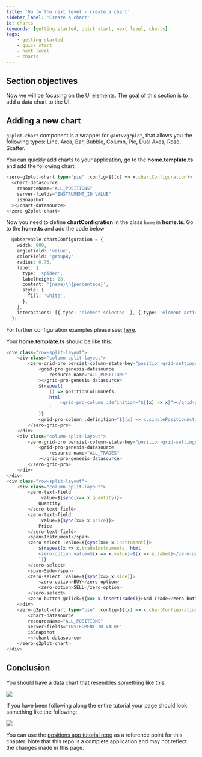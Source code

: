 ```yaml
---
title: 'Go to the next level - create a chart'
sidebar_label: 'Create a chart'
id: charts
keywords: [getting started, quick start, next level, charts]
tags:
    - getting started
    - quick start
    - next level
    - charts
---
```


## Section objectives
Now we will be focusing on the UI elements. The goal of this section is to add a data chart to the UI.

## Adding a new chart

`g2plot-chart` component is a wrapper for `@antv/g2plot`, that allows you the following types: Line, Area, Bar, Bubble, Column, Pie, Dual Axes, Rose, Scatter.

You can quickly add charts to your application, go to the **home.template.ts** and add the following chart:

```typescript title='home.template.ts'
<zero-g2plot-chart type="pie" :config=${(x) => x.chartConfiguration}>
  <chart-datasource
    resourceName="ALL_POSITIONS"
    server-fields="INSTRUMENT_ID VALUE"
    isSnapshot
  ></chart-datasource>
</zero-g2plot-chart>
```

Now you need to define **chartConfigration** in the class `home` in **home.ts**. Go to the **home.ts** and add the code below

```typescript title='home.ts'
  @observable chartConfiguration = {
    width: 800,
    angleField: 'value',
    colorField: 'groupBy',
    radius: 0.75,
    label: {
      type: 'spider',
      labelHeight: 28,
      content: '{name}\n{percentage}',
      style: {
        fill: 'white',
      },
    },
    interactions: [{ type: 'element-selected' }, { type: 'element-active' }],
  };
```

For further configuration examples please see: [here](https://g2plot.antv.antgroup.com/en/examples).

Your **home.template.ts** should be like this:

```typescript {24,25,46-54} title='home.template.ts'
<div class="row-split-layout">
    <div class="column-split-layout">
        <zero-grid-pro persist-column-state-key="position-grid-settings">
            <grid-pro-genesis-datasource
                resource-name="ALL_POSITIONS"
            ></grid-pro-genesis-datasource>
            ${repeat(
                () => positionColumnDefs,
                html`
                    <grid-pro-column :definition="${(x) => x}"></grid-pro-column>
                `
            )}
            <grid-pro-column :definition="${(x) => x.singlePositionActionColDef}"></grid-pro-column>
        </zero-grid-pro>
    </div>
    <div class="column-split-layout">
        <zero-grid-pro persist-column-state-key="position-grid-settings">
            <grid-pro-genesis-datasource
                resource-name="ALL_TRADES"
            ></grid-pro-genesis-datasource>
        </zero-grid-pro>
    </div>
</div>
<div class="row-split-layout">
	<div class="column-split-layout">
		<zero-text-field
			:value=${sync(x=> x.quantity)}>
			Quantity
		</zero-text-field>
		<zero-text-field
			:value=${sync(x=> x.price)}>
			Price
		</zero-text-field>
		<span>Instrument</span>
		<zero-select :value=${sync(x=> x.instrument)}>
			${repeat(x => x.tradeInstruments, html`
			<zero-option value=${x => x.value}>${x => x.label}</zero-option>
			`)}
		</zero-select>
		<span>Side</span>
		<zero-select :value=${sync(x=> x.side)}>
			<zero-option>BUY</zero-option>
			<zero-option>SELL</zero-option>
		</zero-select>
		<zero-button @click=${x=> x.insertTrade()}>Add Trade</zero-button>
	</div>
    <zero-g2plot-chart type="pie" :config=${(x) => x.chartConfiguration}>
        <chart-datasource
        resourceName="ALL_POSITIONS"
        server-fields="INSTRUMENT_ID VALUE"
        isSnapshot
        ></chart-datasource>
    </zero-g2plot-chart>
</div>
```

## Conclusion
You should have a data chart that resembles something like this:

![](/img/charts.png)

If you have been following along the entire tutorial your page should look something like the following:

![](/img/charts-whole-page.png)

You can use the [positions app tutorial repo](https://github.com/genesiscommunitysuccess/positions-app-tutorial/tree/Complete_positions_app/client/web/src/routes/home) as a reference point for this chapter. Note that this repo is a complete application and may not reflect the changes made in this page.
